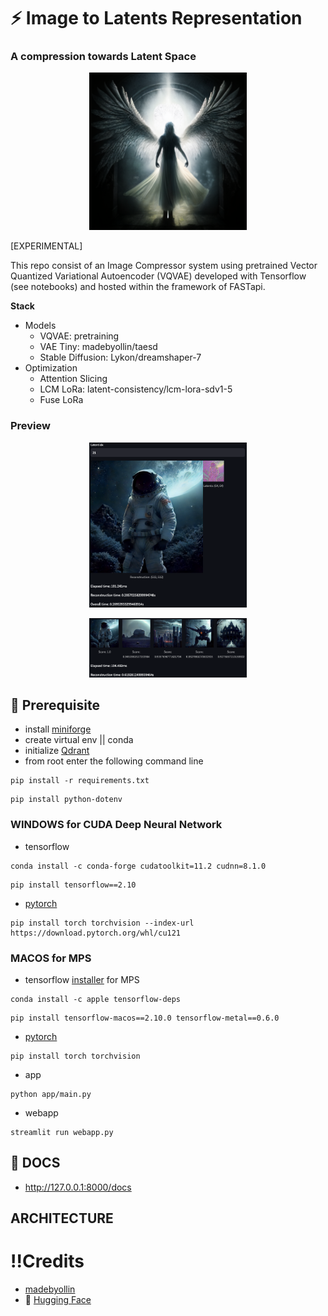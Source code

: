 # ⚡ Image to Latents Representation
### A compression towards Latent Space

<p align='center'>
  <img width='50%' src="/asset/angel.png">
</p>

[EXPERIMENTAL]

This repo consist of an Image Compressor system using pretrained Vector Quantized Variational Autoencoder (VQVAE) developed with Tensorflow (see notebooks) and hosted within the framework of FASTapi.

**Stack**
- Models
  - VQVAE: pretraining
  - VAE Tiny: madebyollin/taesd
  - Stable Diffusion: Lykon/dreamshaper-7
- Optimization
  - Attention Slicing
  - LCM LoRa: latent-consistency/lcm-lora-sdv1-5
  - Fuse LoRa

### Preview
<p align='center'>
  <img width='50%' src="/asset/astronaut.png">
</p>

<p align='center'>
  <img width='50%' src="/asset/similar_latents.png">
</p>

## 🚀 Prerequisite
- install [miniforge](https://github.com/conda-forge/miniforge)
- create virtual env || conda
- initialize [Qdrant](https://qdrant.tech)
- from root enter the following command line
```commandline
pip install -r requirements.txt
```
```commandline
pip install python-dotenv
```

### **WINDOWS** for CUDA Deep Neural Network
- tensorflow
```commandline 
conda install -c conda-forge cudatoolkit=11.2 cudnn=8.1.0
```

```commandline
pip install tensorflow==2.10
```

- [pytorch](https://pytorch.org/get-started)
```commandline
pip install torch torchvision --index-url https://download.pytorch.org/whl/cu121
```

### **MACOS** for MPS
- tensorflow [installer](https://developer.apple.com/metal/tensorflow-plugin/) for MPS
```commandline 
conda install -c apple tensorflow-deps
```

```commandline
pip install tensorflow-macos==2.10.0 tensorflow-metal==0.6.0
```

- [pytorch](https://pytorch.org/get-started)
```commandline 
pip install torch torchvision
```

- app
```commandline
python app/main.py
```

- webapp
```commandline
streamlit run webapp.py
```


## 📖 DOCS
- http://127.0.0.1:8000/docs

## ARCHITECTURE


# !!Credits
- [madebyollin](https://github.com/madebyollin)
- 🤗 [Hugging Face](https://github.com/huggingface)